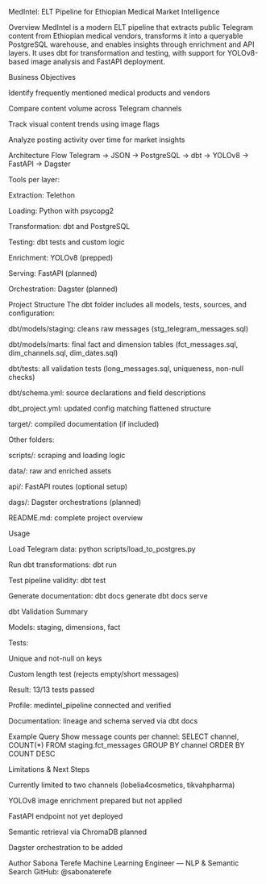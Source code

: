 MedIntel: ELT Pipeline for Ethiopian Medical Market Intelligence

Overview MedIntel is a modern ELT pipeline that extracts public Telegram content from Ethiopian medical vendors, transforms it into a queryable PostgreSQL warehouse, and enables insights through enrichment and API layers. It uses dbt for transformation and testing, with support for YOLOv8-based image analysis and FastAPI deployment.

Business Objectives

Identify frequently mentioned medical products and vendors

Compare content volume across Telegram channels

Track visual content trends using image flags

Analyze posting activity over time for market insights

Architecture Flow Telegram → JSON → PostgreSQL → dbt → YOLOv8 → FastAPI → Dagster

Tools per layer:

Extraction: Telethon

Loading: Python with psycopg2

Transformation: dbt and PostgreSQL

Testing: dbt tests and custom logic

Enrichment: YOLOv8 (prepped)

Serving: FastAPI (planned)

Orchestration: Dagster (planned)

Project Structure The dbt folder includes all models, tests, sources, and configuration:

dbt/models/staging: cleans raw messages (stg_telegram_messages.sql)

dbt/models/marts: final fact and dimension tables (fct_messages.sql, dim_channels.sql, dim_dates.sql)

dbt/tests: all validation tests (long_messages.sql, uniqueness, non-null checks)

dbt/schema.yml: source declarations and field descriptions

dbt_project.yml: updated config matching flattened structure

target/: compiled documentation (if included)

Other folders:

scripts/: scraping and loading logic

data/: raw and enriched assets

api/: FastAPI routes (optional setup)

dags/: Dagster orchestrations (planned)

README.md: complete project overview

Usage

Load Telegram data: python scripts/load_to_postgres.py

Run dbt transformations: dbt run

Test pipeline validity: dbt test

Generate documentation: dbt docs generate dbt docs serve

dbt Validation Summary

Models: staging, dimensions, fact

Tests:

Unique and not-null on keys

Custom length test (rejects empty/short messages)

Result: 13/13 tests passed

Profile: medintel_pipeline connected and verified

Documentation: lineage and schema served via dbt docs

Example Query Show message counts per channel: SELECT channel, COUNT(*) FROM staging.fct_messages GROUP BY channel ORDER BY COUNT DESC

Limitations & Next Steps

Currently limited to two channels (lobelia4cosmetics, tikvahpharma)

YOLOv8 image enrichment prepared but not applied

FastAPI endpoint not yet deployed

Semantic retrieval via ChromaDB planned

Dagster orchestration to be added

Author Sabona Terefe Machine Learning Engineer — NLP & Semantic Search GitHub: @sabonaterefe